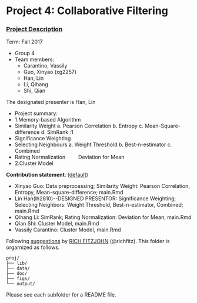 # Project 4: Collaborative Filtering

### [Project Description](doc/project4_desc.md)

Term: Fall 2017

+ Group 4
+ Team members:
	+ Carantino, Vassily
	+ Guo, Xinyao (xg2257)
	+ Han, Lin
	+ Li, Qihang
	+ Shi, Qian
	
The designated presenter is Han, Lin
+ Project summary: 
+ 1.Memory-based Algorithm
+ Similarity Weight
           a. Pearson Correlation
           b. Entropy
           c. Mean-Square-difference
           d. SimRank :1
+ Significance Weighting
+ Selecting Neighbours
           a. Weight Threshold
           b. Best-n-estimator
           c. Combined
+ Rating Normalization
           Deviation for Mean
+ 2.Cluster Model

	
**Contribution statement**: ([default](doc/a_note_on_contributions.md))
+ Xinyao Guo: Data preprocessing; Similarity Weight: Pearson Correlation, Entropy, Mean-square-difference; main.Rmd
+ Lin Han(lh2810)--DESIGNED PRESENTOR: Significance Weighting; Selecting Neighbors: Weight Threshold, Best-n-estimator, Combined; main.Rmd
+ Qihang Li: SimRank; Rating Normalization: Deviation for Mean; main.Rmd
+ Qian Shi: Cluster Model, main.Rmd
+ Vassily Carantino: Cluster Model, main.Rmd

Following [suggestions](http://nicercode.github.io/blog/2013-04-05-projects/) by [RICH FITZJOHN](http://nicercode.github.io/about/#Team) (@richfitz). This folder is orgarnized as follows.

```
proj/
├── lib/
├── data/
├── doc/
├── figs/
└── output/
```

Please see each subfolder for a README file.
